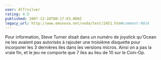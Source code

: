 ```yaml
---
user: dlfrsilver
rating: 4.5
published: 2007-12-28T00:17:03.000Z
legacy_url: http://www.emunova.net/veda/test/2451.htm#comment-9014
---
```

Pour information, Steve Turner disait dans un numéro de joystick qu'Ocean ne les avaient pas autorisés à rajouter une troisième disquette pour incorporer les 3 dernières iles dans les versions micros. Ainsi on a pas la vraie fin, et le jeu ne comporte que 7 iles au lieu de 10 sur le Coin-Op.